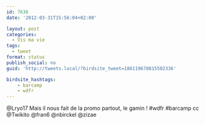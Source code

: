 ```yaml
---
id: 7636
date: '2012-03-31T15:56:04+02:00'

layout: post
categories:
  - Vis ma vie
tags:
  - tweet
format: status
publish_social: no
guid: 'http://tweets.local/?birdsite_tweet=186119678815502336'

birdsite_hashtags:
    - barcamp
    - wdfr
---
```


@Lryo17 Mais il nous fait de la promo partout, le gamin ! #wdfr #barcamp cc @Twikito @fran6 @nbirckel @zizae